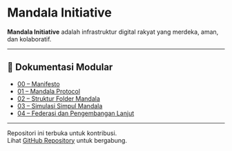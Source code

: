 ﻿# Mandala Initiative

**Mandala Initiative** adalah infrastruktur digital rakyat yang merdeka, aman, dan kolaboratif.

---

## 📂 Dokumentasi Modular

- [00 – Manifesto](00_manifesto.md)
- [01 – Mandala Protocol](01_protokol.md)
- [02 – Struktur Folder Mandala](02_struktur_folder.md)
- [03 – Simulasi Simpul Mandala](03_simulasi_simpul.md)
- [04 – Federasi dan Pengembangan Lanjut](04_federasi.md)

---

Repositori ini terbuka untuk kontribusi.  
Lihat [GitHub Repository](https://github.com/neonefos/mandala-initiative) untuk bergabung.
